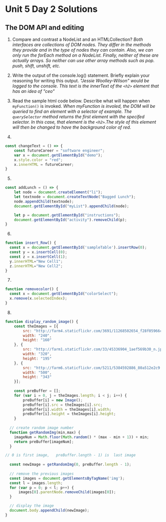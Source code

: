 # Unit 5 Day 2 Solutions
## The DOM API and editing

1. Compare and contrast a NodeList and an HTMLCollection?
   _Both interfaces are collections of DOM nodes. They differ in the methods they provide and in the type of nodes they can contain. Also, we can only run the forEach method on a NodeList. Finally, neither of these are actually arrays. So neither can use other array methods such as pop. push, shift, unshift, etc._ 

2. Write the output of the console.log() statement. Briefly explain your reasoning for writing this output. 
    _"Jessie Woolley-Wilson" would be logged to the console. This text is the innerText of the `<h2>` element that has an idea of "ceo"_


3. Read the sample html code below. Describe what will happen when `myFunction()` is invoked.
    _When myFunction is involed, the DOM will be queried to find an element with a selector of example. The `querySelector` method returns the first element with the specifed selector. In this case, that element is the `<h2>`.The style of this element will then be changed to have the background color of red._ 


4. 
  ```javascript
  const changeText = () => {
      const futureCareer = "software engineer";
      var x = document.getElementById("demo");
      x.style.color = "red";
      x.innerHTML = futureCareer;
  }
  ```


5. 
  ```javascript
  const addLunch = () => {
      let node = document.createElement("li");
      let textnode = document.createTextNode("Bagged Lunch");
      node.appendChild(textnode);
      document.getElementById("myList").appendChild(node);

      let p = document.getElementById("instructions");
      document.getElementById("activity").removeChild(p);
  }
  ```

6. 
  ```javascript
  function insert_Row() {
    const x = document.getElementById('sampleTable').insertRow(0);
    const y = x.insertCell(0);
    const z = x.insertCell(1);
    y.innerHTML="New Cell1";
    z.innerHTML="New Cell2";
  }
  ```

7. 
  ```javascript
  function removecolor() {
    const x = document.getElementById("colorSelect");
    x.remove(x.selectedIndex);
  }
  ```

8. 
  ```javascript
  function display_random_image() {
      const theImages = [{
          src: "http://farm4.staticflickr.com/3691/11268502654_f28f05966c_m.jpg",
          width: "240",
          height: "160"
      }, {
          src: "http://farm1.staticflickr.com/33/45336904_1aef569b30_n.jpg",
          width: "320",
          height: "195"
      }, {
          src: "http://farm6.staticflickr.com/5211/5384592886_80a512e2c9.jpg",
          width: "500",
          height: "343"
      }];
      
      const preBuffer = [];
      for (var i = 0, j = theImages.length; i < j; i++) {
          preBuffer[i] = new Image();
          preBuffer[i].src = theImages[i].src;
          preBuffer[i].width = theImages[i].width;
          preBuffer[i].height = theImages[i].height;
      }
     
    // create random image number
    function getRandomImg(min,max) {
      imageNum = Math.floor(Math.random() * (max - min + 1)) + min;
      return preBuffer[imageNum];
    }  

  // 0 is first image,   preBuffer.length - 1) is  last image
    
    const newImage = getRandomImg(0, preBuffer.length - 1);
     
    // remove the previous images
    const images = document.getElementsByTagName('img');
    const l = images.length;
    for (var p = 0; p < l; p++) {
        images[0].parentNode.removeChild(images[0]);
    }

    // display the image  
    document.body.appendChild(newImage);
  }
    
